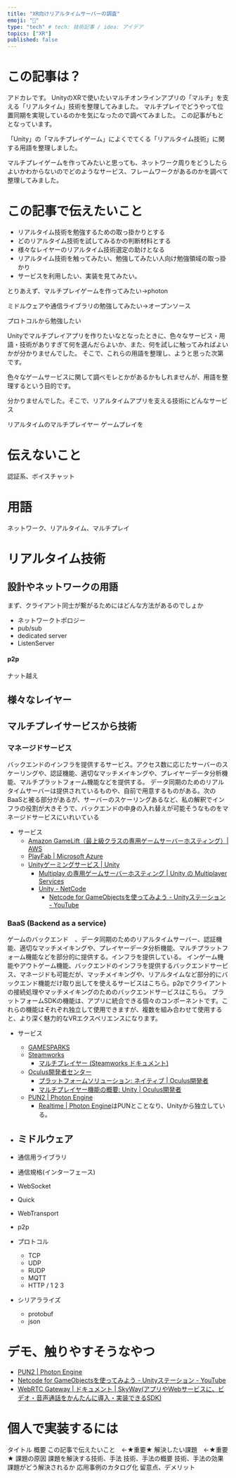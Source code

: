 ```yaml
---
title: "XR向けリアルタイムサーバーの調査"
emoji: "🎉"
type: "tech" # tech: 技術記事 / idea: アイデア
topics: ["XR"]
published: false
---
```

# この記事は？
アドカレです。
UnityのXRで使いたいマルチオンラインアプリの「マルチ」を支える「リアルタイム」技術を整理してみました。
マルチプレイでどうやって位置同期を実現しているのかを気になったので調べてみました。
この記事がもととなっています。



「Unity」の「マルチプレイゲーム」によくでてくる「リアルタイム技術」に関する用語を整理しました。

マルチプレイゲームを作ってみたいと思っても、ネットワーク周りをどうしたらよいかわからないのでどのようなサービス、フレームワークがあるのかを調べて整理してみました。


# この記事で伝えたいこと

- リアルタイム技術を勉強するための取っ掛かりとする
- どのリアルタイム技術を試してみるかの判断材料とする
- 様々なレイヤーのリアルタイム技術選定の助けとなる
- リアルタイム技術を触ってみたい、勉強してみたい人向け勉強領域の取っ掛かり
- サービスを利用したい、実装を見てみたい。

とりあえず、マルチプレイゲームを作ってみたい->photon

ミドルウェアや通信ライブラリの勉強してみたい->オープンソース

プロトコルから勉強したい

Unityでマルチプレイアプリを作りたいなとなったときに、色々なサービス・用語・技術がありすぎて何を選んだらよいか、また、何を試しに触ってみればよいかが分かりませんでした。
そこで、これらの用語を整理し、ようと思った次第です。

色々なゲームサービスに関して調べモレとかがあるかもしれませんが、用語を整理するという目的です。

分かりませんでした。そこで、リアルタイムアプリを支える技術にどんなサービス

リアルタイムのマルチプレイヤー ゲームプレイを

# 伝えないこと
認証系、ボイスチャット

# 用語
ネットワーク、リアルタイム、マルチプレイ


# リアルタイム技術

## 設計やネットワークの用語
まず、クライアント同士が繋がるためにはどんな方法があるのでしょか

- ネットワークトポロジー
- pub/sub
- dedicated server
- ListenServer

#### p2p
ナット越え 


## 様々なレイヤー

## マルチプレイサービスから技術

### マネージドサービス
バックエンドのインフラを提供するサービス。アクセス数に応じたサーバーのスケーリングや、認証機能、適切なマッチメイキングや、プレイヤーデータ分析機能、マルチプラットフォーム機能などを提供する。
データ同期のためのリアルタイムサーバーは提供されているものや、自前で用意するものがある。次のBaaSと被る部分があるが、サーバーのスケーリングあるなど、私の解釈でインフラの役割が大きそうで、バックエンドの中身の入れ替えが可能そうなものをマネージドサービスにいれいている


- サービス
    - [Amazon GameLift（最上級クラスの専用ゲームサーバーホスティング）| AWS](https://aws.amazon.com/jp/gamelift/)
    - [PlayFab | Microsoft Azure](https://azure.microsoft.com/ja-jp/services/playfab/#overview)
    - [Unityゲーミングサービス | Unity](https://unity.com/ja/solutions/gaming-services)
        - [Multiplay の専用ゲームサーバーホスティング | Unity の Multiplayer Services](https://unity.com/ja/products/multiplay)
        - [Unity - NetCode](https://unity.com/ja/products/netcode)
            - [Netcode for GameObjectsを使ってみよう - Unityステーション - YouTube](https://www.youtube.com/watch?v=GRUtGLL8iMQ)


### BaaS (Backend as a service)
ゲームのバックエンド　、データ同期のためのリアルタイムサーバー、認証機能、適切なマッチメイキングや、プレイヤーデータ分析機能、マルチプラットフォーム機能などを部分的に提供する。インフラを提供している。
インゲーム機能やアウトゲーム機能、バックエンドのインフラを提供するバックエンドサービス、マネージドも可能だが、マッチメイキングや、リアルタイムなど部分的にバックエンド機能だけ取り出してを使えるサービスはこちら。p2pでクライアントの接続処理やマッチメイキングのためのバックエンドサービスはこちら。
プラットフォームSDKの機能は、アプリに統合できる個々のコンポーネントです。これらの機能はそれぞれ独立して使用できますが、複数を組み合わせて使用すると、より深く魅力的なVRエクスペリエンスになります。

- サービス
    - [GAMESPARKS](https://www.gamesparks.com/)
    - [Steamworks](https://partner.steamgames.com/)
        - [マルチプレイヤー (Steamworks ドキュメント)](https://partner.steamgames.com/doc/features/multiplayer?l=japanese#gameservers)
    - [Oculus開発者センター](https://developer.oculus.com/)
        - [プラットフォームソリューション: ネイティブ | Oculus開発者](https://developer.oculus.com/documentation/native/ps-platform-intro/)
        - [マルチプレイヤー機能の概要: Unity | Oculus開発者](https://developer.oculus.com/documentation/unity/ps-multiplayer-overview)
    - [PUN2 | Photon Engine](https://www.photonengine.com/ja-JP/PUN)
        - [Realtime | Photon Engine](https://www.photonengine.com/ja-JP/Realtime)はPUNとことなり、Unityから独立している。


- ミドルウェア
    - 

- 通信用ライブラリ


- 通信規格(インターフェース)
 - WebSocket
 - Quick
 - WebTransport
 - p2p

- プロトコル
    - TCP
    - UDP
    - RUDP
    - MQTT
    - HTTP / 1 2 3

- シリアラライズ
    - protobuf
    - json


# デモ、触りやすそうなやつ
- [PUN2 | Photon Engine](https://www.photonengine.com/ja-JP/PUN)
- [Netcode for GameObjectsを使ってみよう - Unityステーション - YouTube](https://www.youtube.com/watch?v=GRUtGLL8iMQ)
- [WebRTC Gateway | ドキュメント | SkyWay(アプリやWebサービスに、ビデオ・音声通話をかんたんに導入・実装できるSDK)](https://webrtc.ecl.ntt.com/documents/webrtc-gateway.html#%E3%83%A6%E3%83%BC%E3%82%B9%E3%82%B1%E3%83%BC%E3%82%B9)
# 個人で実装するには

タイトル
概要
この記事で伝えたいこと　←★重要★
解決したい課題　←★重要★
課題の原因
    課題を解決する技術、手法
    技術、手法の概要
    技術、手法の効果
課題がどう解決されるか
応用事例のカタログ化
留意点、デメリット